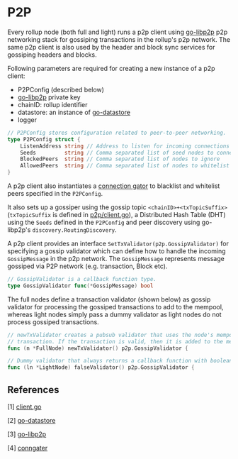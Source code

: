 # P2P

Every rollup node (both full and light) runs a p2p client using [go-libp2p][go-libp2p] p2p networking stack for gossiping transactions in the rollup's p2p network. The same p2p client is also used by the header and block sync services for gossiping headers and blocks.

Following parameters are required for creating a new instance of a p2p client:

* P2PConfig (described below)
* [go-libp2p][go-libp2p] private key
* chainID: rollup identifier
* datastore: an instance of [go-datastore][go-datastore]
* logger

```go
// P2PConfig stores configuration related to peer-to-peer networking.
type P2PConfig struct {
	ListenAddress string // Address to listen for incoming connections
	Seeds         string // Comma separated list of seed nodes to connect to
	BlockedPeers  string // Comma separated list of nodes to ignore
	AllowedPeers  string // Comma separated list of nodes to whitelist
}
```

A p2p client also instantiates a [connection gator][conngater] to blacklist and whitelist peers specified in the `P2PConfig`.

It also sets up a gossiper using the gossip topic `<chainID>+<txTopicSuffix>` (`txTopicSuffix` is defined in [p2p/client.go][client.go]), a Distributed Hash Table (DHT) using the `Seeds` defined in the `P2PConfig` and peer discovery using go-libp2p's `discovery.RoutingDiscovery`.

A p2p client provides an interface `SetTxValidator(p2p.GossipValidator)` for specifying a gossip validator which can define how to handle the incoming `GossipMessage` in the p2p network. The `GossipMessage` represents message gossiped via P2P network (e.g. transaction, Block etc).

```go
// GossipValidator is a callback function type.
type GossipValidator func(*GossipMessage) bool
```

The full nodes define a transaction validator (shown below) as gossip validator for processing the gossiped transactions to add to the mempool, whereas light nodes simply pass a dummy validator as light nodes do not process gossiped transactions.

```go
// newTxValidator creates a pubsub validator that uses the node's mempool to check the
// transaction. If the transaction is valid, then it is added to the mempool
func (n *FullNode) newTxValidator() p2p.GossipValidator {
```

```go
// Dummy validator that always returns a callback function with boolean `false`
func (ln *LightNode) falseValidator() p2p.GossipValidator {
```

## References

[1] [client.go][client.go]

[2] [go-datastore][go-datastore]

[3] [go-libp2p][go-libp2p]

[4] [conngater][conngater]

[client.go]: https://github.com/rollkit/rollkit/blob/main/p2p/client.go#L43
[go-datastore]: https://github.com/ipfs/go-datastore
[go-libp2p]: https://github.com/libp2p/go-libp2p
[conngater]: https://github.com/libp2p/go-libp2p/p2p/net/conngater
